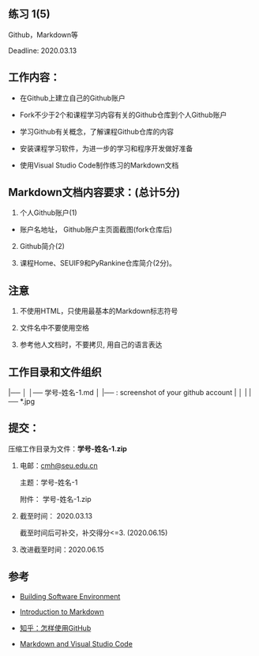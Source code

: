 ## 练习 1(5)
 
Github，Markdown等

Deadline: 2020.03.13

## 工作内容：

* 在Github上建立自己的Github账户

* Fork不少于2个和课程学习内容有关的Github仓库到个人Github账户

* 学习Github有关概念，了解课程Github仓库的内容

* 安装课程学习软件，为进一步的学习和程序开发做好准备

* 使用Visual Studio Code制作练习的Markdown文档

## Markdown文档内容要求：(总计5分)
    
1. 个人Github账户(1)

  * 账户名地址， Github账户主页面截图(fork仓库后)

2. Github简介(2)

3. 课程Home、SEUIF9和PyRankine仓库简介(2分)。

## 注意

1. 不使用HTML，只使用最基本的Markdown标志符号

2. 文件名中不要使用空格

3. 参考他人文档时，不要拷贝, 用自己的语言表达

## 工作目录和文件组织

|── <P1>
     │ 
     │── 学号-姓名-1.md
     │
     |── <img>: screenshot of your github account
     |       │
     |       |── *.jpg 
  

## 提交：

压缩工作目录为文件：**学号-姓名-1.zip**

1. 电邮：cmh@seu.edu.cn

    主题：学号-姓名-1

    附件： 学号-姓名-1.zip

2. 截至时间： 2020.03.13
   
     截至时间后可补交，补交得分<=3. (2020.06.15)

3. 改进截至时间：2020.06.15


## 参考

* [Building Software Environment](https://github.com/PySEE/home/blob/S2020/guide/BuildingSoftwareEnvironment.md)

* [Introduction to Markdown](https://github.com/PySEE/home/blob/S2020/guide/Introduction2Markdown(Chinese).md)

* [知乎：怎样使用GitHub](http://www.zhihu.com/question/20070065)

* [Markdown and Visual Studio Code](https://code.visualstudio.com/docs/languages/markdown/)